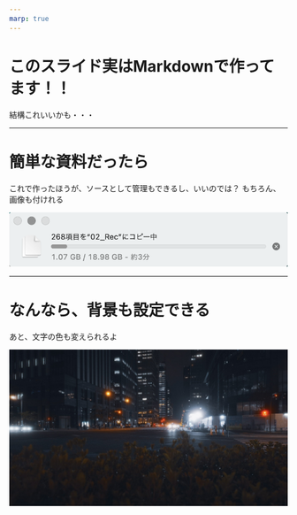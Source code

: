 ```yaml
---
marp: true
---
```

# このスライド実はMarkdownで作ってます！！

結構これいいかも・・・

---

# 簡単な資料だったら
これで作ったほうが、ソースとして管理もできるし、いいのでは？
もちろん、画像も付けれる

![aaa](asset/ss1.png)


---
<!--
_backgroundColor: black
_color: white
-->

# なんなら、背景も設定できる
あと、文字の色も変えられるよ

![bg brightness:0.6](asset/ss2.jpg)
